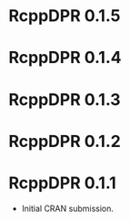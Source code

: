 # RcppDPR 0.1.5

# RcppDPR 0.1.4

# RcppDPR 0.1.3

# RcppDPR 0.1.2

# RcppDPR 0.1.1

* Initial CRAN submission.

